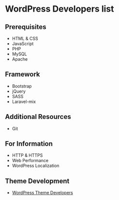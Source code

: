 # WordPress Developers list

## Prerequisites
* HTML & CSS
* JavaScript
* PHP
* MySQL
* Apache

## Framework
* Bootstrap
* jQuery
* SASS
* Laravel-mix

## Additional Resources
* Git

## For Information
* HTTP & HTTPS
* Web Performance
* WordPress Localization




## Theme Development
* [WordPress Theme Developers](https://developer.test/themes/)

